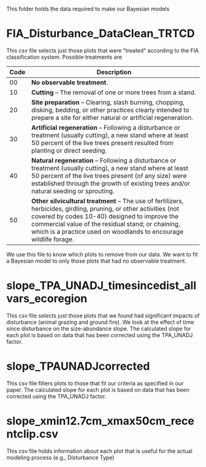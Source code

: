This folder holds the data required to make our Bayesian models

# FIA_Disturbance_DataClean_TRTCD
This csv file selects just those plots that were "treated" according to the FIA classification system. Possible treatments are

| Code | Description |
|------|-------------|
| 00   | **No observable treatment**. |
| 10   | **Cutting** – The removal of one or more trees from a stand. |
| 20   | **Site preparation** – Clearing, slash burning, chopping, disking, bedding, or other practices clearly intended to prepare a site for either natural or artificial regeneration. |
| 30   | **Artificial regeneration** – Following a disturbance or treatment (usually cutting), a new stand where at least 50 percent of the live trees present resulted from planting or direct seeding. |
| 40   | **Natural regeneration** – Following a disturbance or treatment (usually cutting), a new stand where at least 50 percent of the live trees present (of any size) were established through the growth of existing trees and/or natural seeding or sprouting. |
| 50   | **Other silvicultural treatment** – The use of fertilizers, herbicides, girdling, pruning, or other activities (not covered by codes 10-40) designed to improve the commercial value of the residual stand; or chaining, which is a practice used on woodlands to encourage wildlife forage. |

We use this file to know which plots to remove from our data. We want to fit a Bayesian model to only those plots that had no observable treatment.


# slope_TPA_UNADJ_timesincedist_allvars_ecoregion
This csv file selects just those plots that we found had significant impacts of disturbance (animal grazing and ground fire). We look at the effect of time since disturbance on the size-abundance slope. The calculated slope for each plot is based on data that has been corrected using the TPA_UNADJ factor.

# slope_TPAUNADJcorrected
This csv file filters plots to those that fit our criteria as specified in our paper. The calculated slope for each plot is based on data that has been corrected using the TPA_UNADJ factor.

# slope_xmin12.7cm_xmax50cm_recentclip.csv
This csv file holds information about each plot that is useful for the actual modeling process (e.g., Disturbance Type)